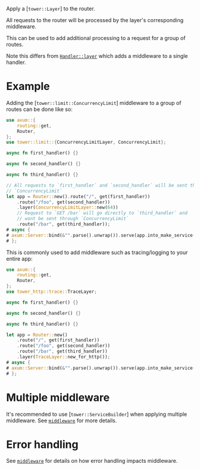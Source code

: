 Apply a [`tower::Layer`] to the router.

All requests to the router will be processed by the layer's
corresponding middleware.

This can be used to add additional processing to a request for a group
of routes.

Note this differs from [`Handler::layer`](crate::handler::Handler::layer)
which adds a middleware to a single handler.

# Example

Adding the [`tower::limit::ConcurrencyLimit`] middleware to a group of
routes can be done like so:

```rust
use axum::{
    routing::get,
    Router,
};
use tower::limit::{ConcurrencyLimitLayer, ConcurrencyLimit};

async fn first_handler() {}

async fn second_handler() {}

async fn third_handler() {}

// All requests to `first_handler` and `second_handler` will be sent through
// `ConcurrencyLimit`
let app = Router::new().route("/", get(first_handler))
    .route("/foo", get(second_handler))
    .layer(ConcurrencyLimitLayer::new(64))
    // Request to `GET /bar` will go directly to `third_handler` and
    // wont be sent through `ConcurrencyLimit`
    .route("/bar", get(third_handler));
# async {
# axum::Server::bind(&"".parse().unwrap()).serve(app.into_make_service()).await.unwrap();
# };
```

This is commonly used to add middleware such as tracing/logging to your
entire app:

```rust
use axum::{
    routing::get,
    Router,
};
use tower_http::trace::TraceLayer;

async fn first_handler() {}

async fn second_handler() {}

async fn third_handler() {}

let app = Router::new()
    .route("/", get(first_handler))
    .route("/foo", get(second_handler))
    .route("/bar", get(third_handler))
    .layer(TraceLayer::new_for_http());
# async {
# axum::Server::bind(&"".parse().unwrap()).serve(app.into_make_service()).await.unwrap();
# };
```

# Multiple middleware

It's recommended to use [`tower::ServiceBuilder`] when applying multiple
middleware. See [`middleware`](crate::middleware) for more details.

# Error handling

See [`middleware`](crate::middleware) for details on how error handling impacts
middleware.
